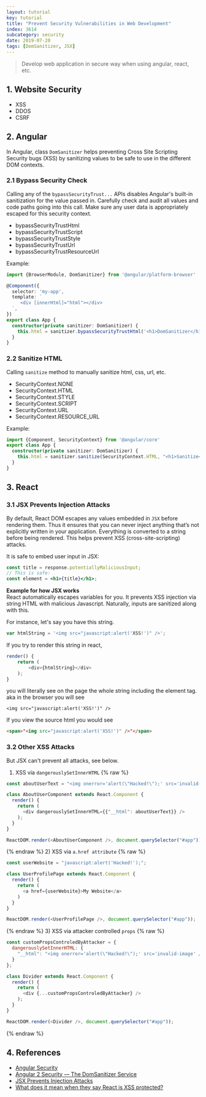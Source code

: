 ```yaml
---
layout: tutorial
key: tutorial
title: "Prevent Security Vulnerabilities in Web Development"
index: 3614
subcategory: security
date: 2019-07-20
tags: [DomSanitizer, JSX]
---
```


> Develop web application in secure way when using angular, react, etc.

## 1. Website Security
* XSS
* DDOS
* CSRF

## 2. Angular
In Angular, class `DomSanitizer` helps preventing Cross Site Scripting Security bugs (XSS) by sanitizing values to be safe to use in the different DOM contexts.

### 2.1 Bypass Security Check
Calling any of the `bypassSecurityTrust...` APIs disables Angular's built-in sanitization for the value passed in. Carefully check and audit all values and code paths going into this call. Make sure any user data is appropriately escaped for this security context.
* bypassSecurityTrustHtml
* bypassSecurityTrustScript
* bypassSecurityTrustStyle
* bypassSecurityTrustUrl
* bypassSecurityTrustResourceUrl

Example:
```typescript
import {BrowserModule, DomSanitizer} from '@angular/platform-browser'

@Component({
  selector: 'my-app',
  template: `
     <div [innerHtml]="html"></div>
  `,
})
export class App {
  constructor(private sanitizer: DomSanitizer) {
    this.html = sanitizer.bypassSecurityTrustHtml('<h1>DomSanitizer</h1><script>ourSafeCode()</script>') ;
  }
}
```
### 2.2 Sanitize HTML
Calling `sanitize` method to manually sanitize html, css, url, etc.
* SecurityContext.NONE
* SecurityContext.HTML
* SecurityContext.STYLE
* SecurityContext.SCRIPT
* SecurityContext.URL
* SecurityContext.RESOURCE_URL

Example:
```typescript
import {Component, SecurityContext} from '@angular/core'
export class App {
  constructor(private sanitizer: DomSanitizer) {
    this.html = sanitizer.sanitize(SecurityContext.HTML, "<h1>Sanitize</h1><script>attackerCode()</script>");
  }
}
```

## 3. React
### 3.1 JSX Prevents Injection Attacks
By default, React DOM escapes any values embedded in `JSX` before rendering them. Thus it ensures that you can never inject anything that’s not explicitly written in your application. Everything is converted to a string before being rendered. This helps prevent XSS (cross-site-scripting) attacks.

It is safe to embed user input in JSX:
```jsx
const title = response.potentiallyMaliciousInput;
// This is safe:
const element = <h1>{title}</h1>;
```
**Example for how JSX works**  
React automatically escapes variables for you. It prevents XSS injection via string HTML with malicious Javascript. Naturally, inputs are sanitized along with this.

For instance, let's say you have this string.
```javascript
var htmlString = '<img src="javascript:alert('XSS!')" />';
```
If you try to render this string in react,
```javascript
render() {
    return (
        <div>{htmlString}</div>
    );
}
```
you will literally see on the page the whole string including the <span> element tag. aka in the browser you will see
```raw
<img src="javascript:alert('XSS!')" />
```

If you view the source html you would see
```html
<span>"<img src="javascript:alert('XSS!')" />"</span>
```
### 3.2 Other XSS Attacks
But JSX can't prevent all attacks, see below.  
1) XSS via `dangerouslySetInnerHTML`
{% raw %}
```javascript
const aboutUserText = "<img onerror='alert(\"Hacked!\");' src='invalid-image' />";

class AboutUserComponent extends React.Component {
  render() {
    return (
      <div dangerouslySetInnerHTML={{"__html": aboutUserText}} />
    );
  }
}

ReactDOM.render(<AboutUserComponent />, document.querySelector("#app"))
```
{% endraw %}
2) XSS via `a.href attribute`
{% raw %}
```javascript
const userWebsite = "javascript:alert('Hacked!');";

class UserProfilePage extends React.Component {
  render() {
    return (
      <a href={userWebsite}>My Website</a>
    )
  }
}

ReactDOM.render(<UserProfilePage />, document.querySelector("#app"));
```
{% endraw %}
3) XSS via attacker controlled `props`
{% raw %}
```javascript
const customPropsControledByAttacker = {
  dangerouslySetInnerHTML: {
    "__html": "<img onerror='alert(\"Hacked!\");' src='invalid-image' />"
  }
};

class Divider extends React.Component {
  render() {
    return (
      <div {...customPropsControledByAttacker} />
    );
  }
}

ReactDOM.render(<Divider />, document.querySelector("#app"));
```
{% endraw %}

## 4. References
* [Angular Security](https://angular.io/guide/security)
* [Angular 2 Security — The DomSanitizer Service](https://netbasal.com/angular-2-security-the-domsanitizer-service-2202c83bd90)
* [JSX Prevents Injection Attacks](https://reactjs.org/docs/introducing-jsx.html#jsx-prevents-injection-attacks)
* [What does it mean when they say React is XSS protected?](https://stackoverflow.com/questions/33644499/what-does-it-mean-when-they-say-react-is-xss-protected)
